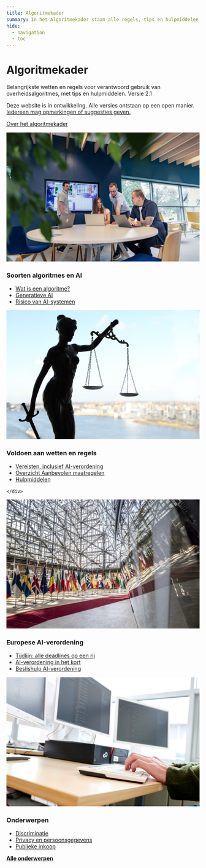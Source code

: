 ```yaml
---
title: Algoritmekader
summary: In het Algoritmekader staan alle regels, tips en hulpmiddelen voor verantwoord gebruik van algoritmes door de overheid.
hide:
  - navigation
  - toc
---
```


# Algoritmekader 
<div class="header-container">
    <div class="subheader">Belangrijkste wetten en regels voor verantwoord gebruik van overheidsalgoritmes, met tips en hulpmiddelen. 
    <span class="version-container">
      <span class="version-label">Versie 2.1</span>
      <div class="hover-info">
        <p>Deze website is in ontwikkeling. Alle versies ontstaan op een open manier. <a href="soorten-algoritmes-en-ai/CONTRIBUTING/">Iedereen mag opmerkingen of suggesties geven.</a></p>
      </div>
    </span>
    </div>
</div>

<a href="soorten-algoritmes-en-ai/over-het-algoritmekader/" class="button md-button--secondary">Over het algoritmekader</a> 

<div class="float-container">

 <div class="float-child styled-list">
    <img src="afbeeldingen/rollen.jpg" alt="Een groep mensen overlegt in een vergaderruimte." class="block-image">
    <div class="float-box">
    <h3><b>Soorten algoritmes en AI</b></h3>
    <ul>
      <li><a href="soorten-algoritmes-en-ai/wat-is-een-algoritme/">Wat is een algoritme?</a></li>
      <li><a href="soorten-algoritmes-en-ai/generatieve-ai/">Generatieve AI</a></li>
       <li><a href="soorten-algoritmes-en-ai/risico-van-ai-systemen/">Risico van AI-systemen</a></li>
    </ul>
    
  </div>
  </div>

  <div class="float-child styled-list">
    <img src="afbeeldingen/wetten-en-regels.jpg" alt="Standbeeld van Vrouwe Justitia met een weegschaal en zwaard." class="block-image">
    <div class="float-box">
    <h3><b>Voldoen aan wetten en regels</b></h3>
    <ul>
      <li><a href="voldoen-aan-wetten-en-regels/vereisten/">Vereisten, inclusief AI-verordening</a></li>
      <li><a href="voldoen-aan-wetten-en-regels/maatregelen/">Overzicht Aanbevolen maatregelen</a></li>
      <li><a href="voldoen-aan-wetten-en-regels/hulpmiddelen/">Hulpmiddelen</a></li>
    </ul>
      
    </div>
  </div>

 <div class="float-child styled-list">
    <img src="afbeeldingen/eu.jpeg" alt="Binnenzijde van een gebouw met rijen vlaggen van EU-lidstaten." class="block-image">
    <div class="float-box">
    <h3><b>Europese AI-verordening</b></h3>
    <ul>
      <li><a href="voldoen-aan-wetten-en-regels/tijdlijn-ai-verordening/">Tijdlijn: alle deadlines op een rij</a></li>
      <li><a href="voldoen-aan-wetten-en-regels/ai-verordening/">AI-verordening in het kort</a></li>
      <li><a href="https://ai-verordening-beslishulp.apps.digilab.network/">Beslishulp AI-verordening</a></li>
    </ul>

  </div>
  </div>

  <div class="float-child styled-list">
    <img src="afbeeldingen/onderwerpen.jpg" alt="Persoon typt op een toetsenbord met meerdere computerschermen waarop code zichtbaar is." class="block-image">
    <div class="float-box">
    <h3><b>Onderwerpen</b></h3>
    <ul>
      <li><a href="onderwerpen/bias-en-non-discriminatie/">Discriminatie</a></li>   
      <li><a href="onderwerpen/privacy-en-gegevensbescherming/">Privacy en persoonsgegevens</a></li>
      <li><a href="onderwerpen/publieke-inkoop/">Publieke inkoop</a></li>
    </ul>
    <a href="onderwerpen/" class="show-more"><b>Alle onderwerpen</b></a>
      
  </div>
  </div>

</div>
<br><br><br>

